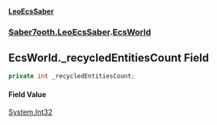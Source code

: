 #### [LeoEcsSaber](index.md 'index')
### [Saber7ooth.LeoEcsSaber](Saber7ooth.LeoEcsSaber.md 'Saber7ooth.LeoEcsSaber').[EcsWorld](EcsWorld.md 'Saber7ooth.LeoEcsSaber.EcsWorld')

## EcsWorld._recycledEntitiesCount Field

```csharp
private int _recycledEntitiesCount;
```

#### Field Value
[System.Int32](https://docs.microsoft.com/en-us/dotnet/api/System.Int32 'System.Int32')